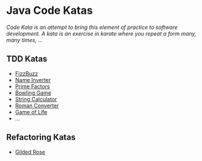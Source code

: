 # Java Code Katas

*Code Kata is an attempt to bring this element of practice to software development.
A kata is an exercise in karate where you repeat a form many, many times, ...*

## TDD Katas
- [FizzBuzz](tdd-katas/src/main/java/be/dog/d/steven/FizzBuzz.java)
- [Name Inverter](tdd-katas/src/main/java/be/dog/d/steven/NameInverter.java)
- [Prime Factors](tdd-katas/src/main/java/be/dog/d/steven/PrimeFactors.java)
- [Bowling Game](tdd-katas/src/main/java/be/dog/d/steven/BowlingGame.java)
- [String Calculator](tdd-katas/src/main/java/be/dog/d/steven/StringCalculator.java)
- [Roman Converter](tdd-katas/src/main/java/be/dog/d/steven/RomanConverter.java)
- [Game of Life](tdd-katas/src/main/java/be/dog/d/steven/GameOfLife/GameOfLife.java)
- ...

## Refactoring Katas

- [Gilded Rose](refactoring-katas/gilded-rose-kata/README.md)